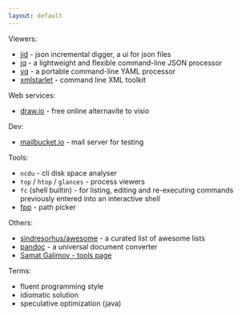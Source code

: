 ```yaml
---
layout: default
---
```



Viewers:

* [jid](https://github.com/simeji/jid) - json incremental digger, a ui for json files
* [jq](https://stedolan.github.io/jq/) - a lightweight and flexible command-line JSON processor
* [yq](https://github.com/mikefarah/yq) - a portable command-line YAML processor
* [xmlstarlet](http://xmlstar.sourceforge.net/) - command line XML toolkit

Web services:

* [draw.io](https://www.draw.io/) - free online alternavite to visio

Dev:

* [mailbucket.io](https://mailbucket.io/) - mail server for testing

Tools:

* `ncdu` - cli disk space analyser
* `top` / `htop` / `glances` - process viewers
* `fc` (shell builtin) - for listing, editing and re-executing commands previously entered into an interactive shell
* [fpp](https://github.com/facebook/pathpicker/) - path picker

Others:

* [sindresorhus/awesome](https://github.com/sindresorhus/awesome) - a curated list of awesome lists
* [pandoc](https://pandoc.org/) - a universal document converter
* [Samat Galimov - tools page](https://samat.me/tools/)

Terms:

* fluent programming style
* idiomatic solution
* speculative optimization (java)
